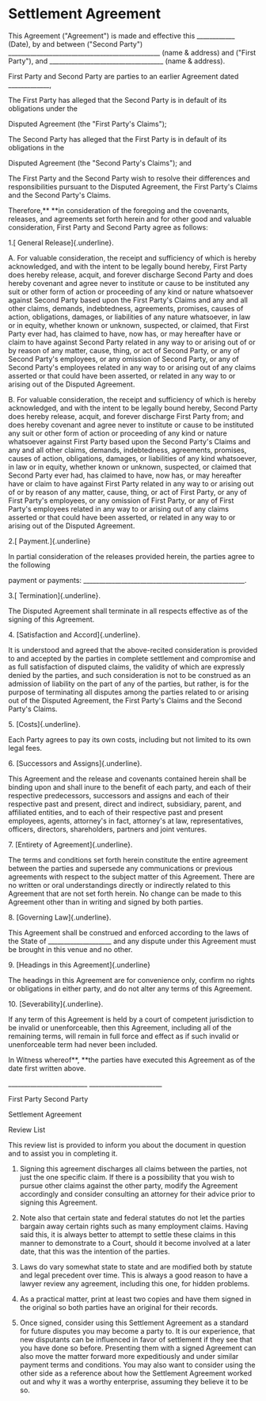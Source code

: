 # Settlement Agreement

This Agreement (\"Agreement\") is made and effective this
\_\_\_\_\_\_\_\_\_\_\_\_ (Date), by and between (\"Second Party\")
\_\_\_\_\_\_\_\_\_\_\_\_\_\_\_\_\_\_\_\_\_\_\_\_\_\_\_\_\_\_\_\_\_\_\_\_\_\_\_\_\_\_\_\_\_\_\_\_
(name & address) and (\"First Party\"), and
\_\_\_\_\_\_\_\_\_\_\_\_\_\_\_\_\_\_\_\_\_\_\_\_\_\_\_\_\_\_\_\_\_\_\_\_
(name & address).

First Party and Second Party are parties to an earlier Agreement dated
\_\_\_\_\_\_\_\_\_\_\_\_\_,

The First Party has alleged that the Second Party is in default of its
obligations under the

Disputed Agreement (the \"First Party\'s Claims\");

The Second Party has alleged that the First Party is in default of its
obligations in the

Disputed Agreement (the \"Second Party\'s Claims\"); and

The First Party and the Second Party wish to resolve their differences
and responsibilities pursuant to the Disputed Agreement, the First
Party\'s Claims and the Second Party\'s Claims.

Therefore,** **in consideration of the foregoing and the covenants,
releases, and agreements set forth herein and for other good and
valuable consideration, First Party and Second Party agree as follows:

1.[ General Release]{.underline}.

A. For valuable consideration, the receipt and sufficiency of which is
hereby acknowledged, and with the intent to be legally bound hereby,
First Party does hereby release, acquit, and forever discharge Second
Party and does hereby covenant and agree never to institute or cause to
be instituted any suit or other form of action or proceeding of any kind
or nature whatsoever against Second Party based upon the First Party\'s
Claims and any and all other claims, demands, indebtedness, agreements,
promises, causes of action, obligations, damages, or liabilities of any
nature whatsoever, in law or in equity, whether known or unknown,
suspected, or claimed, that First Party ever had, has claimed to have,
now has, or may hereafter have or claim to have against Second Party
related in any way to or arising out of or by reason of any matter,
cause, thing, or act of Second Party, or any of Second Party\'s
employees, or any omission of Second Party, or any of Second Party\'s
employees related in any way to or arising out of any claims asserted or
that could have been asserted, or related in any way to or arising out
of the Disputed Agreement.

B. For valuable consideration, the receipt and sufficiency of which is
hereby acknowledged, and with the intent to be legally bound hereby,
Second Party does hereby release, acquit, and forever discharge First
Party from; and does hereby covenant and agree never to institute or
cause to be instituted any suit or other form of action or proceeding of
any kind or nature whatsoever against First Party based upon the Second
Party\'s Claims and any and all other claims, demands, indebtedness,
agreements, promises, causes of action, obligations, damages, or
liabilities of any kind whatsoever, in law or in equity, whether known
or unknown, suspected, or claimed that Second Party ever had, has
claimed to have, now has, or may hereafter have or claim to have against
First Party related in any way to or arising out of or by reason of any
matter, cause, thing, or act of First Party, or any of First Party\'s
employees, or any omission of First Party, or any of First Party\'s
employees related in any way to or arising out of any claims asserted or
that could have been asserted, or related in any way to or arising out
of the Disputed Agreement.

2.[ Payment.]{.underline}

In partial consideration of the releases provided herein, the parties
agree to the following

payment or payments:
\_\_\_\_\_\_\_\_\_\_\_\_\_\_\_\_\_\_\_\_\_\_\_\_\_\_\_\_\_\_\_\_\_\_\_\_\_\_\_\_\_\_\_\_\_\_\_\_\_\_\_.

3.[ Termination]{.underline}.

The Disputed Agreement shall terminate in all respects effective as of
the signing of this Agreement.

4\. [Satisfaction and Accord]{.underline}.

It is understood and agreed that the above-recited consideration is
provided to and accepted by the parties in complete settlement and
compromise and as full satisfaction of disputed claims, the validity of
which are expressly denied by the parties, and such consideration is not
to be construed as an admission of liability on the part of any of the
parties, but rather, is for the purpose of terminating all disputes
among the parties related to or arising out of the Disputed Agreement,
the First Party\'s Claims and the Second Party\'s Claims.

5\. [Costs]{.underline}.

Each Party agrees to pay its own costs, including but not limited to its
own legal fees.

6\. [Successors and Assigns]{.underline}.

This Agreement and the release and covenants contained herein shall be
binding upon and shall inure to the benefit of each party, and each of
their respective predecessors, successors and assigns and each of their
respective past and present, direct and indirect, subsidiary, parent,
and affiliated entities, and to each of their respective past and
present employees, agents, attorney's in fact, attorney's at law,
representatives, officers, directors, shareholders, partners and joint
ventures.

7\. [Entirety of Agreement]{.underline}.

The terms and conditions set forth herein constitute the entire
agreement between the parties and supersede any communications or
previous agreements with respect to the subject matter of this
Agreement. There are no written or oral understandings directly or
indirectly related to this Agreement that are not set forth herein. No
change can be made to this Agreement other than in writing and signed by
both parties.

8\. [Governing Law]{.underline}.

This Agreement shall be construed and enforced according to the laws of
the State of \_\_\_\_\_\_\_\_\_\_\_\_\_\_\_\_\_\_\_\_ and any dispute
under this Agreement must be brought in this venue and no other.

9\. [Headings in this Agreement]{.underline}

The headings in this Agreement are for convenience only, confirm no
rights or obligations in either party, and do not alter any terms of
this Agreement.

10\. [Severability]{.underline}.

If any term of this Agreement is held by a court of competent
jurisdiction to be invalid or unenforceable, then this Agreement,
including all of the remaining terms, will remain in full force and
effect as if such invalid or unenforceable term had never been included.

In Witness whereof**, **the parties have executed this Agreement as of
the date first written above.

\_\_\_\_\_\_\_\_\_\_\_\_\_\_\_\_\_\_\_\_\_\_\_\_\_
\_\_\_\_\_\_\_\_\_\_\_\_\_\_\_\_\_\_\_\_\_\_\_

First Party Second Party

Settlement Agreement

Review List

This review list is provided to inform you about the document in
question and to assist you in completing it.

1.  Signing this agreement discharges all claims between the parties,
    not just the one specific claim. If there is a possibility that you
    wish to pursue other claims against the other party, modify the
    Agreement accordingly and consider consulting an attorney for their
    advice prior to signing this Agreement.

2.  Note also that certain state and federal statutes do not let the
    parties bargain away certain rights such as many employment claims.
    Having said this, it is always better to attempt to settle these
    claims in this manner to demonstrate to a Court, should it become
    involved at a later date, that this was the intention of the
    parties.

3.  Laws do vary somewhat state to state and are modified both by
    statute and legal precedent over time. This is always a good reason
    to have a lawyer review any agreement, including this one, for
    hidden problems.

4.  As a practical matter, print at least two copies and have them
    signed in the original so both parties have an original for their
    records.

5.  Once signed, consider using this Settlement Agreement as a standard
    for future disputes you may become a party to. It is our experience,
    that new disputants can be influenced in favor of settlement if they
    see that you have done so before. Presenting them with a signed
    Agreement can also move the matter forward more expeditiously and
    under similar payment terms and conditions. You may also want to
    consider using the other side as a reference about how the
    Settlement Agreement worked out and why it was a worthy enterprise,
    assuming they believe it to be so.
